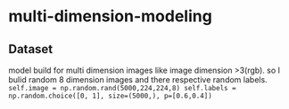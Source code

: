 # multi-dimension-modeling
## Dataset
model build for multi dimension images like image dimension >3(rgb). so I bulid random 8 dimension images and there respective random labels.
        ```
        self.image = np.random.rand(5000,224,224,8)
        self.labels = np.random.choice([0, 1], size=(5000,), p=[0.6,0.4])
        ```
